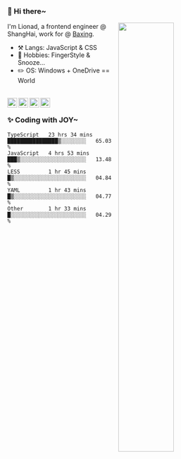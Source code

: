 ### 👋 Hi there~

[<img align="right" width="50%" src="https://github-readme-stats.vercel.app/api?username=Lionad-Morotar&show_icons=true">](https://metrics.lecoq.io/ouuan?template=classic)

I'm Lionad, a frontend engineer @ ShangHai, work for @ [Baxing](https://github.com/baixing).

- ⚒️ Langs: JavaScript & CSS
- 🎨 Hobbies: FingerStyle & Snooze...
- ✏️ OS: Windows + OneDrive == World

<br />

<a href="https://www.lionad.art">
  <img align="left" alt="lionad-art" width="22px" src="https://cdn.jsdelivr.net/npm/simple-icons@3.1.0/icons/wordpress.svg" />
</a>
<a href="#1806234223">
  <img align="left" alt="1806234223" width="22px" src="https://cdn.jsdelivr.net/npm/simple-icons@3.1.0/icons/tencentqq.svg" />
</a>
<a href="https://www.zhihu.com/people/Lionad">
  <img align="left" alt="132yse" width="22px" src="https://cdn.jsdelivr.net/npm/simple-icons@3.1.0/icons/zhihu.svg" />
</a>
<a href="https://github.com/Lionad-Morotar">
  <img align="left" alt="yisar" width="22px" src="https://cdn.jsdelivr.net/npm/simple-icons@3.1.0/icons/github.svg" />
</a>

<br />

### ✨ Coding with JOY~

<!--START_SECTION:waka-->
```text
TypeScript   23 hrs 34 mins  ████████████████▒░░░░░░░░   65.03 % 
JavaScript   4 hrs 53 mins   ███▒░░░░░░░░░░░░░░░░░░░░░   13.48 % 
LESS         1 hr 45 mins    █▒░░░░░░░░░░░░░░░░░░░░░░░   04.84 % 
YAML         1 hr 43 mins    █▒░░░░░░░░░░░░░░░░░░░░░░░   04.77 % 
Other        1 hr 33 mins    █░░░░░░░░░░░░░░░░░░░░░░░░   04.29 % 
```
<!--END_SECTION:waka-->
